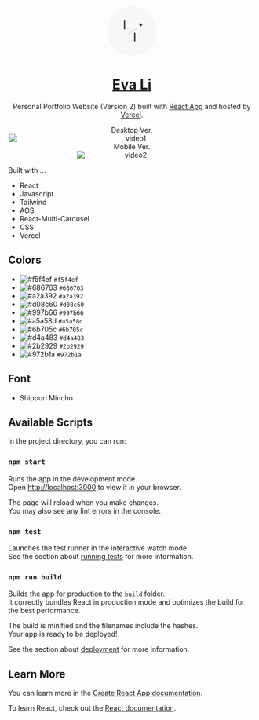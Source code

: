 <div align="center">
  <img alt="Logo" src="src/logo.png" width="100" style="border-radius:100%"/>
</div>

<h1 align="center">
<a href="https://portfolio-evali.vercel.app/" >Eva Li</a>
</h1>

<p align="center">
Personal Portfolio Website (Version 2) built with <a href="https://github.com/facebook/create-react-app">React App</a> and hosted by <a href="https://www.vercel.com/">Vercel</a>.
</p>

<div align="center" style="display:flex; flex-direction:column; align-items: center">
<span>Desktop Ver.</span>
<img alt="video1" src="src/video/video1.gif" width="500">
</div>

<div align="center" style="display:flex; flex-direction:column; align-items: center">
<span>Mobile Ver.</span>
<img alt="video2" src="src/video/video2.gif" width="225">
</div>

Built with ...

- React
- Javascript
- Tailwind
- AOS
- React-Multi-Carousel
- CSS
- Vercel

## Colors

- ![#f5f4ef](https://placehold.co/15x15/f5f4ef/f5f4ef.png) `#f5f4ef`
- ![#686763](https://placehold.co/15x15/686763/686763.png) `#686763`
- ![#a2a392](https://placehold.co/15x15/a2a392/a2a392.png) `#a2a392`
- ![#d08c60](https://placehold.co/15x15/d08c60/d08c60.png) `#d08c60`
- ![#997b66](https://placehold.co/15x15/997b66/997b66.png) `#997b66`
- ![#a5a58d](https://placehold.co/15x15/a5a58d/a5a58d.png) `#a5a58d`
- ![#6b705c](https://placehold.co/15x15/6b705c/6b705c.png) `#6b705c`
- ![#d4a483](https://placehold.co/15x15/d4a483/d4a483.png) `#d4a483`
- ![#2b2929](https://placehold.co/15x15/2b2929/2b2929.png) `#2b2929`
- ![#972b1a](https://placehold.co/15x15/972b1a/972b1a.png) `#972b1a`

## Font

- Shippori Mincho

## Available Scripts

In the project directory, you can run:

### `npm start`

Runs the app in the development mode.\
Open [http://localhost:3000](http://localhost:3000) to view it in your browser.

The page will reload when you make changes.\
You may also see any lint errors in the console.

### `npm test`

Launches the test runner in the interactive watch mode.\
See the section about [running tests](https://facebook.github.io/create-react-app/docs/running-tests) for more information.

### `npm run build`

Builds the app for production to the `build` folder.\
It correctly bundles React in production mode and optimizes the build for the best performance.

The build is minified and the filenames include the hashes.\
Your app is ready to be deployed!

See the section about [deployment](https://facebook.github.io/create-react-app/docs/deployment) for more information.

## Learn More

You can learn more in the [Create React App documentation](https://facebook.github.io/create-react-app/docs/getting-started).

To learn React, check out the [React documentation](https://reactjs.org/).
